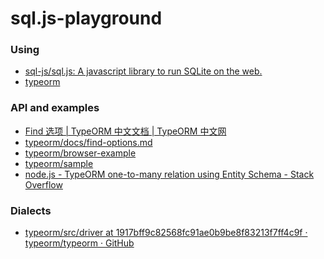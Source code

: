 sql.js-playground
=================
### Using
- [sql-js/sql.js: A javascript library to run SQLite on the web.](https://github.com/sql-js/sql.js)
- [typeorm](https://github.com/typeorm)

### API and examples
- [Find 选项 | TypeORM 中文文档 | TypeORM 中文网](https://typeorm.bootcss.com/find-options)
- [typeorm/docs/find-options.md](https://github.com/typeorm/typeorm/blob/master/docs/find-options.md#advanced-options)
- [typeorm/browser-example](https://github.com/typeorm/browser-example/tree/master)
- [typeorm/sample](https://github.com/typeorm/typeorm/tree/master/sample)
- [node.js - TypeORM one-to-many relation using Entity Schema - Stack Overflow](https://stackoverflow.com/questions/69019803/typeorm-one-to-many-relation-using-entity-schema)

### Dialects
- [typeorm/src/driver at 1917bff9c82568fc91ae0b9be8f83213f7ff4c9f · typeorm/typeorm · GitHub](https://github.com/typeorm/typeorm/tree/1917bff9c82568fc91ae0b9be8f83213f7ff4c9f/src/driver)
